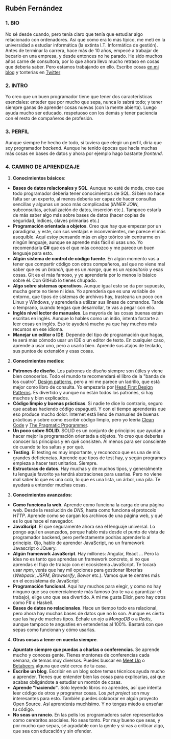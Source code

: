 ## Rubén Fernández

### 1. BIO

No sé desde cuando, pero tenía claro que tenía que estudiar algo relacionado con ordenadores. Así que como era lo más típico, me metí en la universidad a estudiar informática (la extinta I.T. Informática de gestión). Antes de terminar la carrera, hace más de 10 años, empecé a trabajar de becario en una empresa, y desde entonces no he parado. He sido muchos años carne de consultora, por lo que ahora llevo mucho retraso en cosas que debería saber. Pero estamos trabajando en ello. Escribo cosas [en mi blog](http://charlascylon.com/) y tonterías en [Twitter](https://twitter.com/_rubenfa)

### 2. INTRO

Yo creo que un buen programador tiene que tener dos características esenciales: enteder que por mucho que sepa, nunca lo sabrá todo; y tener siempre ganas de aprender cosas nuevas (con la mente abierta). Luego ayuda mucho ser educado, respetuoso con los demás y tener paciencia con el resto de compañeros de profesión.

### 3. PERFIL

Aunque siempre he hecho de todo, si tuviera que elegir un perfil, diría que soy programador *backend*. Aunque he tenido épocas que hacía muchas más cosas en bases de datos y ahora por ejemplo hago bastante *frontend*. 

### 4. CAMINO DE APRENDIZAJE

1. **Conocimientos básicos**:
  * **Bases de datos relacionales y SQL**. Aunque no esté de moda, creo que todo programador debería tener conocimientos de SQL. Si bien no hace falta ser un experto, al menos debería ser capaz de hacer consultas sencillas y algunas un poco más complicadas (*INNER JOIN*, subconsultas, actualización de datos, inserción etc.). Tampoco estaría de más saber algo más sobre bases de datos (hacer copias de seguridad, índices, claves primarias etc.)
  * **Programación orientada a objetos**. Creo que hay que empezar por un paradigma, y este, con sus ventajas e inconvenientes, me parece el más asequible. Aquí estoy pensando más en algo teórico sin centrarme en ningún lenguaje, aunque se aprende más fácil si usas uno. Yo recomendaría **C#** que es el que más conozco y me parece un buen lenguaje para esto.
  * **Algún sistema de control de código fuente**. En algún momento vas a tener que compartir código con otros compañeros, así que no viene mal saber que es un *branch*, que es un *merge*, que es un *repositorio* y esas cosas. Git es el más famoso, y yo aprendería por lo menos lo básico sobre él. Con GitHub lo tienes chupado.
  * **Algo sobre sistemas operativos**. Aunque igual esto se da por supuesto, mucha gente no tiene ni idea. Yo aprendería que es una variable de entorno, que tipos de sistemas de archivos hay, trastearía un poco con Linux y Windows, y aprendería a utilizar sus líneas de comandos. Tarde o temprano, cuando tengas que desarrollar, te vas a pegar con ello.
  * **Inglés nivel lector de manuales**. La mayoría de las cosas buenas están escritas en inglés. Aunque lo hables como un indio, intenta forzarte a leer cosas en inglés. Eso te ayudará mucho ya que hay muchos más recursos en ese idioma.
  * **Manejar un editor o IDE**. Depende del tipo de programación que hagas, te será más cómodo usar un IDE o un editor de texto. En cualquier caso, aprende a usar uno, pero a usarlo bien. Aprende sus atajos de teclado, sus puntos de extensión y esas cosas.

2. **Conocimientos medios**:
  * **Patrones de diseño**. Los patrones de diseño siempre son útiles y viene bien conocerlos. Todo el mundo te recomendará el libro de la "banda de los cuatro", [Design patterns](https://www.amazon.es/Design-patterns-object-oriented-professional-computing/dp/0201633612/ref=sr_1_1?ie=UTF8&qid=1480404584&sr=8-1&keywords=design+patterns), pero a mi me parece un ladrillo, que está mejor como libro de consulta. Yo empezaría por [Head First Design Patterns](https://www.amazon.es/Head-First-Design-Patterns-Freeman/dp/0596007124/ref=sr_1_1?ie=UTF8&qid=1480404634&sr=8-1&keywords=head+first+design+patterns). Es divertido y aunque no están todos los patrones, si hay muchos y bien explicados.
  * **Código limpio y buenas prácticas**. Si nadie te dice lo contrario, seguro que acabas haciendo código espagueti. Y con el tiempo aprenderás que eso produce mucho dolor. Internet está lleno de manuales de buenas prácticas y sobre como escribir código limpio, pero yo leería [Clean Code](https://www.amazon.es/Clean-Code-Handbook-Software-Craftsmanship/dp/0132350882/ref=sr_1_1?ie=UTF8&qid=1480404812&sr=8-1&keywords=clean+code) y [The Pragmatic Programmer](https://www.amazon.es/Pragmatic-programmer-journeyman-Hunt-Andrew/dp/020161622X/ref=sr_1_1?ie=UTF8&qid=1480404837&sr=8-1&keywords=pragmatic+programmer).
  * **Un poco sobre SOLID**. SOLID es un conjunto de principios que ayudan a hacer mejor la programación orientada a objetos. Yo creo que deberías conocer los principios y en qué consisten. Al menos para ser consciente de cuando te los saltas y por qué.
  * **Testing**. El testing es muy importante, y reconozco que es una de mis grandes deficiencias. Aprende que tipos de test hay, y según programes empieza a hacer test unitarios. Siempre.
  * **Estructuras de datos**. Hay muchas y de muchos tipos, y generalmente tu lenguaje favorito ya tendrá abstraciones para usarlas. Pero no viene mal saber lo que es una cola, lo que es una lista, un árbol, una pila. Te ayudará a entender muchas cosas.

3. **Conocimientos avanzados**:
  * **Como funciona la web**. Aprende como funciona la carga de una página web. Desde la resolución de *DNS*, hasta como funciona el protocolo *HTTP*. Aprende como se cargan los archivos de una página web, y qué es lo que hace el navegador.  
  * **JavaScript**. El que seguramente ahora sea el lenguaje universal. Lo pongo aquí en avanzados, porque hablo más desde el punto de vista de programador backend, pero perfectamente podrías aprenderlo al principio. Ojo, hablo de aprender JavaScript, no un framework Javascript o JQuery.
  * **Algún framework JavaScript**. Hay millones: Angular, React ... Pero la idea no es tanto que aprendas un framework concreto, si no que aprendas el flujo de trabajo con el ecosistema JavaScript. Te tocará usar *npm*, verás que hay mil opciones para gestionar librerías (*Webpack*, *JSPM*, *Browserify*, *Bower* etc.). Vamos que te centres más en el ecosistema de JavaScript  
  * **Programación funcional**. Aquí hay muchos para elegir, y como no hay ninguno que sea comercialmente más famoso (no te va a garantizar el trabajo), elige uno que sea divertido. A mi me gusta Elixir, pero hay otros como F# o Haskell.
  * **Bases de datos no relacionales**. Hace un tiempo todo era relacional, pero ahora hay muchas bases de datos que no lo son. Aunque es cierto que las hay de muchos tipos. Échale un ojo a *MongoDB* o a *Redis*, aunque tampoco te angusties en entenderlas al 100%. Bastará con que sepas como funcionan y cómo usarlas.  

4. **Otras cosas a tener en cuenta siempre**. 
  * **Apuntate siempre que puedas a charlas o conferencias**. Se aprende mucho y conoces gente. Tienes montones de conferencias cada semana, de temas muy diversos. Puedes buscar en [Meet Up](http://www.meetup.com/es-ES/) o [Betabeers](https://betabeers.com/) alguna que esté cerca de tu casa.
  * **Escribe un blog**. Escribir en un blog sobre temas técnicos ayuda mucho a aprender. Tienes que entender bien las cosas para explicarlas, así que acabas obligándote a estudiar un montón de cosas.
  * **Aprende "haciendo"**. Solo leyendo libros no aprendes, así que intenta leer código de otros y programar cosas. Los *pet project* son muy interesantes para esto. También puedes colaborar en algún proyecto Open Source. Así aprenderás muchísimo. Y no tengas miedo a enseñar tu código.
  * **No seas un rancio**. En las pelis los programadores salen representados como cerebritos asociales. No seas tonto. Por muy bueno que seas, y por mucho que sepas, sé agradable con la gente y si vas a criticar algo, que sea con educación y sin ofender.

